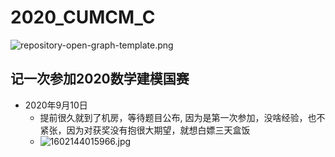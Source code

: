 # 2020_CUMCM_C

![repository-open-graph-template.png](https://tva1.sinaimg.cn/large/007e6d0Xgy1gjhz95rch8j30zk0hs7t1.jpg)

## 记一次参加2020数学建模国赛

- 2020年9月10日
  - 提前很久就到了机房，等待题目公布,
因为是第一次参加，没啥经验，也不紧张，因为对获奖没有抱很大期望，就想白嫖三天盒饭
  - ![1602144015966.jpg](https://tva1.sinaimg.cn/large/007e6d0Xgy1gjhzgyelclj31w31i8e81.jpg)